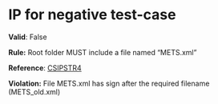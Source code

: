 # IP for negative test-case

**Valid**: False

**Rule:** Root folder MUST include a file named “METS.xml”

**Reference**: [CSIPSTR4](https://dilcisboard.github.io/E-ARK-CSIP/specification/implementation/structure/#CSIPSTR4)

**Violation:** File METS.xml has sign after the required filename (METS_old.xml)